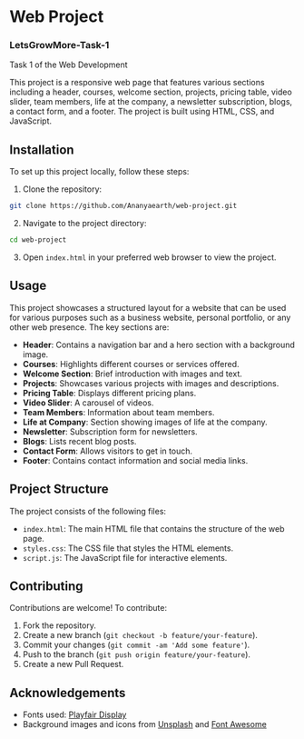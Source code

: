 # Web Project
### LetsGrowMore-Task-1
Task 1 of the Web Development

This project is a responsive web page that features various sections including a header, courses, welcome section, projects, pricing table, video slider, team members, life at the company, a newsletter subscription, blogs, a contact form, and a footer. The project is built using HTML, CSS, and JavaScript.

## Installation

To set up this project locally, follow these steps:

1. Clone the repository:

```sh
git clone https://github.com/Ananyaearth/web-project.git
```

2. Navigate to the project directory:

```sh
cd web-project
```

3. Open `index.html` in your preferred web browser to view the project.

## Usage

This project showcases a structured layout for a website that can be used for various purposes such as a business website, personal portfolio, or any other web presence. The key sections are:

- **Header**: Contains a navigation bar and a hero section with a background image.
- **Courses**: Highlights different courses or services offered.
- **Welcome Section**: Brief introduction with images and text.
- **Projects**: Showcases various projects with images and descriptions.
- **Pricing Table**: Displays different pricing plans.
- **Video Slider**: A carousel of videos.
- **Team Members**: Information about team members.
- **Life at Company**: Section showing images of life at the company.
- **Newsletter**: Subscription form for newsletters.
- **Blogs**: Lists recent blog posts.
- **Contact Form**: Allows visitors to get in touch.
- **Footer**: Contains contact information and social media links.

## Project Structure

The project consists of the following files:

- `index.html`: The main HTML file that contains the structure of the web page.
- `styles.css`: The CSS file that styles the HTML elements.
- `script.js`: The JavaScript file for interactive elements.

## Contributing

Contributions are welcome! To contribute:

1. Fork the repository.
2. Create a new branch (`git checkout -b feature/your-feature`).
3. Commit your changes (`git commit -am 'Add some feature'`).
4. Push to the branch (`git push origin feature/your-feature`).
5. Create a new Pull Request.

## Acknowledgements

- Fonts used: [Playfair Display](https://fonts.google.com/specimen/Playfair+Display)
- Background images and icons from [Unsplash](https://unsplash.com/) and [Font Awesome](https://fontawesome.com/)

```

